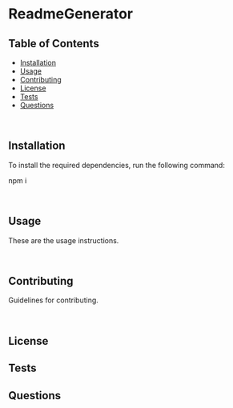 # ReadmeGenerator

## Table of Contents
  * [Installation](#installation)
  * [Usage](#usage)
  * [Contributing](#contributing)
  * [License](#license)
  * [Tests](#tests)
  * [Questions](#questions)
  <p>&nbsp</p>

  ## Installation
  To install the required dependencies, run the following command:
  
  npm i
  <p>&nbsp</p>

  ## Usage
  These are the usage instructions.
  <p>&nbsp</p>

  ## Contributing
  Guidelines for contributing.
  <p>&nbsp</p>

  
## License
  
  ## Tests
  
## Questions
